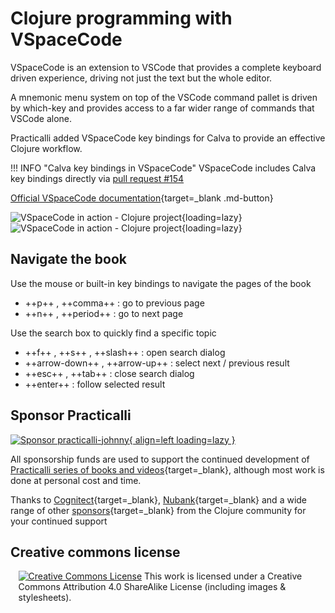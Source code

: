 # Clojure programming with VSpaceCode

VSpaceCode is an extension to VSCode that provides a complete keyboard driven experience, driving not just the text but the whole editor.

A mnemonic menu system on top of the VSCode command pallet is driven by which-key and provides access to a far wider range of commands that VSCode alone.

Practicalli added VSpaceCode key bindings for Calva to provide an effective Clojure workflow.

!!! INFO "Calva key bindings in VSpaceCode"
    VSpaceCode includes Calva key bindings directly via [pull request #154](https://github.com/VSpaceCode/VSpaceCode/pull/154)


[Official VSpaceCode documentation](https://vspacecode.github.io/docs/){target=_blank .md-button}


![VSpaceCode in action - Clojure project](https://raw.githubusercontent.com/practicalli/graphic-design/live/editors/vspacecode-clojure-in-action-light.png#only-light){loading=lazy}
![VSpaceCode in action - Clojure project](https://raw.githubusercontent.com/practicalli/graphic-design/live/editors/vspacecode-clojure-in-action-dark.png#only-dark){loading=lazy}


## Navigate the book

Use the mouse or built-in key bindings to navigate the pages of the book

- ++p++ , ++comma++ : go to previous page
- ++n++ , ++period++ : go to next page

Use the search box to quickly find a specific topic

- ++f++ , ++s++ , ++slash++ : open search dialog
- ++arrow-down++ , ++arrow-up++ : select next / previous result
- ++esc++ , ++tab++ : close search dialog
- ++enter++ : follow selected result


## Sponsor Practicalli

[![Sponsor practicalli-johnny](https://raw.githubusercontent.com/practicalli/graphic-design/live/buttons/practicalli-github-sponsors-button.png){ align=left loading=lazy }](https://github.com/sponsors/practicalli-johnny/)

All sponsorship funds are used to support the continued development of [Practicalli series of books and videos](https://practical.li/){target=_blank}, although most work is done at personal cost and time.

Thanks to [Cognitect](https://www.cognitect.com/){target=_blank}, [Nubank](https://nubank.com.br/){target=_blank} and a wide range of other [sponsors](https://github.com/sponsors/practicalli-johnny#sponsors){target=_blank} from the Clojure community for your continued support


## Creative commons license

<div style="width:95%; margin:auto;">
  <a rel="license" href="http://creativecommons.org/licenses/by-sa/4.0/"><img alt="Creative Commons License" style="border-width:0" src="https://i.creativecommons.org/l/by-sa/4.0/88x31.png" /></a>
  This work is licensed under a Creative Commons Attribution 4.0 ShareAlike License (including images & stylesheets).
</div>
